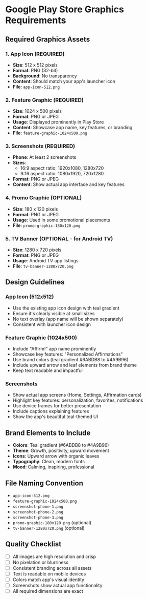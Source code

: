# Google Play Store Graphics Requirements

## Required Graphics Assets

### 1. App Icon (REQUIRED)
- **Size**: 512 x 512 pixels
- **Format**: PNG (32-bit)
- **Background**: No transparency
- **Content**: Should match your app's launcher icon
- **File**: `app-icon-512.png`

### 2. Feature Graphic (REQUIRED)
- **Size**: 1024 x 500 pixels
- **Format**: PNG or JPEG
- **Usage**: Displayed prominently in Play Store
- **Content**: Showcase app name, key features, or branding
- **File**: `feature-graphic-1024x500.png`

### 3. Screenshots (REQUIRED)
- **Phone**: At least 2 screenshots
- **Sizes**: 
  - 16:9 aspect ratio: 1920x1080, 1280x720
  - 9:16 aspect ratio: 1080x1920, 720x1280
- **Format**: PNG or JPEG
- **Content**: Show actual app interface and key features

### 4. Promo Graphic (OPTIONAL)
- **Size**: 180 x 120 pixels
- **Format**: PNG or JPEG
- **Usage**: Used in some promotional placements
- **File**: `promo-graphic-180x120.png`

### 5. TV Banner (OPTIONAL - for Android TV)
- **Size**: 1280 x 720 pixels
- **Format**: PNG or JPEG
- **Usage**: Android TV app listings
- **File**: `tv-banner-1280x720.png`

## Design Guidelines

### App Icon (512x512)
- Use the existing app icon design with teal gradient
- Ensure it's clearly visible at small sizes
- No text overlay (app name will be shown separately)
- Consistent with launcher icon design

### Feature Graphic (1024x500)
- Include "Affirm!" app name prominently
- Showcase key features: "Personalized Affirmations"
- Use brand colors (teal gradient #6ABDB8 to #4A9B96)
- Include upward arrow and leaf elements from brand theme
- Keep text readable and impactful

### Screenshots
- Show actual app screens (Home, Settings, Affirmation cards)
- Highlight key features: personalization, favorites, notifications
- Use device frames for better presentation
- Include captions explaining features
- Show the app's beautiful teal-themed UI

## Brand Elements to Include
- **Colors**: Teal gradient (#6ABDB8 to #4A9B96)
- **Theme**: Growth, positivity, upward movement
- **Icons**: Upward arrow with organic leaves
- **Typography**: Clean, modern fonts
- **Mood**: Calming, inspiring, professional

## File Naming Convention
- `app-icon-512.png`
- `feature-graphic-1024x500.png`
- `screenshot-phone-1.png`
- `screenshot-phone-2.png`
- `screenshot-phone-3.png`
- `promo-graphic-180x120.png` (optional)
- `tv-banner-1280x720.png` (optional)

## Quality Checklist
- [ ] All images are high resolution and crisp
- [ ] No pixelation or blurriness
- [ ] Consistent branding across all assets
- [ ] Text is readable on mobile devices
- [ ] Colors match app's visual identity
- [ ] Screenshots show actual app functionality
- [ ] All required dimensions are exact
